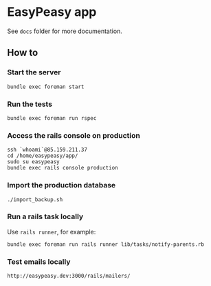 # EasyPeasy app

See `docs` folder for more documentation.

## How to

### Start the server

    bundle exec foreman start

### Run the tests

    bundle exec foreman run rspec

### Access the rails console on production

    ssh `whoami`@85.159.211.37
    cd /home/easypeasy/app/
    sudo su easypeasy
    bundle exec rails console production
 
### Import the production database

    ./import_backup.sh

### Run a rails task locally

Use `rails runner`, for example:

    bundle exec foreman run rails runner lib/tasks/notify-parents.rb

### Test emails locally

    http://easypeasy.dev:3000/rails/mailers/
